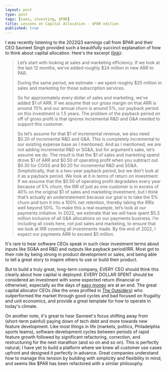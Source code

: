 ```yaml
---
layout: post
type: post
tags: [saas, investing, $PAR]
title: Lessons on Capital Allocation - $PAR edition
published: true
---
```


I was recently listening to the 2022Q3 earnings call from $PAR and their CEO Savneet Singh provided such a beautifully succinct
explanation of how to think about capital allocation.  Here's the excerpt ([link](https://seekingalpha.com/article/4555525-par-technology-corporation-par-q3-2022-earnings-call-transcript)):

> Let’s start with looking at sales and marketing efficiency. If we look at the last 12 months, we’ve added roughly $24 million in new ARR to PAR. 
> 
> During the same period, we estimate – we spent roughly $25 million in sales and marketing for those subscription services.
> 
> So for approximately every dollar of sales and marketing, we’ve added $1 of ARR. If we assume that our gross margin on that ARR is around 70% and our annual churn is around 5%, our payback period on this investment is 1.5 years. The problem of the payback period on off of gross profit is that ignores incremental R&D and G&A needed to support this customer.
> 
> So let’s assume for that $1 of incremental revenue, we also need $0.20 of incremental R&D and G&A. This is completely incremental to our existing expense base as I mentioned. And as I mentioned, we are not adding incremental R&D or SG&A, but for argument’s sake, let’s assume we do. The result is that the $1 of sales and marketing spend drove $1 of ARR and $0.50 of operating profit when you subtract out $0.30 for COGS and $0.20 for incremental R&D and SG&A. Simplistically, that is a two-year payback period, but we don’t look at it as a payback period. We look at it in terms of return on investment. If we assume that the $0.50 of operating profit degradates every year because of 5% churn, the IRR of just as one customer is in excess of 40% on the original $1 of sales and marketing investment, but I think that’s actually an understatement because our goal is to take the 5% churn and turn it into a 100% net retention, thereby taking the IRRs well beyond 50%. To make this a real example, let’s look at our payments initiative. In 2022, we estimate that we will have spent $5.3 million inclusive of all G&A allocations on our payments business. I’m including all costs here, not just sales and marketing, to ensure that we look at IRR covering all investments made. By the end of 2022, I expect our payments ARR to exceed $5 million.

It's rare to hear software CEOs speak in such clear investment terms about inputs like SG&A and R&D and outputs like payback period/IRR.
Most got to their role by being strong in product development or sales, and being able to tell a great story to inspire others to use or build their product.

But to build a truly great, long-term company, EVERY CEO should think this clearly about how capital is deployed.
EVERY DOLLAR SPENT should be considered an investment with some expected return (financial or otherwise), especially as the days of [easy money](https://twitter.com/bgurley/status/1615218522329845760) are at an end.
The great capital allocator CEOs (like the ones profiled in [The Outsiders](https://www.amazon.com/Outsiders-Unconventional-Radically-Rational-Blueprint/dp/1422162672/ref=asc_df_1422162672/?tag=hyprod-20&linkCode=df0&hvadid=344057888328&hvpos=&hvnetw=g&hvrand=18129124572707432060&hvpone=&hvptwo=&hvqmt=&hvdev=c&hvdvcmdl=&hvlocint=&hvlocphy=9007349&hvtargid=pla-404766147279&psc=1&tag=&ref=&adgrpid=69543898472&hvpone=&hvptwo=&hvadid=344057888328&hvpos=&hvnetw=g&hvrand=18129124572707432060&hvqmt=&hvdev=c&hvdvcmdl=&hvlocint=&hvlocphy=9007349&hvtargid=pla-404766147279))
who outperformed the market through good cycles and bad focused on frugality and unit economics, and provide a great template for how to operate in today's climate.

On another note, it's great to hear Savneet's focus shifting away from (short-term painful) paying down of tech debt and more towards new feature development.
Like most things in life (markets, politics, Philadelphia sports teams), software development cycles between periods of rapid feature growth followed by significant refactoring, correction, and restructuring for the next marathon (and so on and so on).
This is perfectly natural; I have yet to build a platform where we knew all customer use cases upfront and designed it perfectly in advance.
Great companies understand how to manage this tension by building with simplicity and flexibility in mind, and seems like $PAR has been refactored with a similar philosophy.
